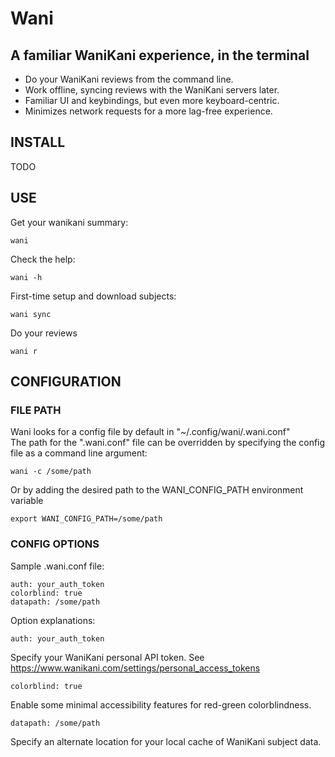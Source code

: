 # Wani

## A familiar WaniKani experience, in the terminal

- Do your WaniKani reviews from the command line.
- Work offline, syncing reviews with the WaniKani servers later.
- Familiar UI and keybindings, but even more keyboard-centric.
- Minimizes network requests for a more lag-free experience.

## INSTALL

TODO

## USE

Get your wanikani summary:
```
wani
```

Check the help:
```
wani -h
```

First-time setup and download subjects:
```
wani sync
```

Do your reviews
```
wani r
```

## CONFIGURATION

### FILE PATH

Wani looks for a config file by default in "~/.config/wani/.wani.conf"  
The path for the ".wani.conf" file can be overridden by specifying the config file as a command line argument:
```
wani -c /some/path
```

Or by adding the desired path to the WANI_CONFIG_PATH environment variable
```
export WANI_CONFIG_PATH=/some/path
```

### CONFIG OPTIONS

Sample .wani.conf file:

```
auth: your_auth_token
colorblind: true
datapath: /some/path
```

Option explanations:
```
auth: your_auth_token
```
Specify your WaniKani personal API token. See https://www.wanikani.com/settings/personal_access_tokens

```
colorblind: true
``` 
Enable some minimal accessibility features for red-green colorblindness.

```
datapath: /some/path
``` 
Specify an alternate location for your local cache of WaniKani subject data.
